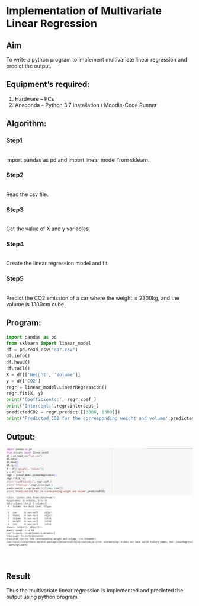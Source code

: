 # Implementation of Multivariate Linear Regression
## Aim
To write a python program to implement multivariate linear regression and predict the output.
## Equipment’s required:
1.	Hardware – PCs
2.	Anaconda – Python 3.7 Installation / Moodle-Code Runner
## Algorithm:
### Step1
<br>import pandas as pd and import linear model from sklearn.


### Step2
<br>Read the csv file.


### Step3
<br>Get the value of X and y variables.
 


### Step4
<br>Create the linear regression model and fit.


### Step5
<br> Predict the CO2 emission of a car where the weight is 2300kg, and the volume is 1300cm cube.

## Program:
```python
import pandas as pd
from sklearn import linear_model
df = pd.read_csv("car.csv")
df.info()
df.head()
df.tail()
X = df[['Weight', 'Volume']]
y = df['CO2']
regr = linear_model.LinearRegression()
regr.fit(X, y)
print('Coefficients:', regr.coef_)
print('Intercept:',regr.intercept_)
predictedCO2 = regr.predict([[3300, 1300]])
print('Predicted CO2 for the corresponding weight and volume',predictedCO2)

```
## Output:
![alt text](<Screenshot 2024-12-26 113729.pdf.jpg>)



<br>

## Result
Thus the multivariate linear regression is implemented and predicted the output using python program.